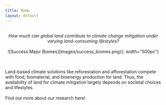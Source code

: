 ```yaml
---
title: Home
layout: default
---
```

<br>
<div style="text-align: center;">
<i> How much can global land contribute to climate change mitigation under varying land-consuming lifestyles? </i>
<br><br>
![Success Major Biomes](images/success_biomes.png){: width="500px"}
</div>

<br><br>
Land-based climate solutions like reforestation and afforestation compete with food, biomaterial, and bioenergy production for land. Thus, the availability of land for climate mitigation largely depends on societal choices and lifestyles.
<br><br>
Find out more about our research here!
